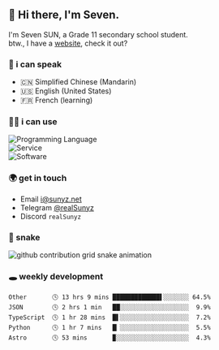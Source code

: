 <!-- DO NOT FORGET TO PULL BEFORE PUSHING -->
## 👋 Hi there, I'm Seven.

I'm Seven SUN, a Grade 11 secondary school student.  
btw., I have a [website](https://sunyz.net), check it out?

### 💬 i can speak

* 🇨🇳 Simplified Chinese (Mandarin)  
* 🇺🇸 English (United States)  
* 🇫🇷 French (learning)

### 👩‍💻 i can use

![Programming Language](https://skillicons.dev/icons?i=cpp,html,python,nodejs,nextjs,tailwind,bash,latex,md)  
![Service](https://skillicons.dev/icons?i=docker,git,nginx,cloudflare,workers,github,linux,vercel,mysql)  
![Software](https://skillicons.dev/icons?i=ai,pr,ps,xd,figma,vim,vscode,pycharm,clion)

### 🌍 get in touch

* Email <i@sunyz.net>
* Telegram [@realSunyz](https://t.me/realSunyz)
* Discord `realSunyz`

### 🐍 snake
<picture>
  <source media="(prefers-color-scheme: dark)" srcset="https://raw.githubusercontent.com/realSunyz/realSunyz/main/snake/snake-dark.svg" />
  <source media="(prefers-color-scheme: light)" srcset="https://raw.githubusercontent.com/realSunyz/realSunyz/main/snake/snake.svg" />
  <img alt="github contribution grid snake animation" src="github-snake.svg" />
</picture>

### 🕳️ weekly development
<!-- waka-box start -->
```text
Other       🕓 13 hrs 9 mins █████████████▌░░░░░░░ 64.5%
JSON        🕓 2 hrs 1 min   ██░░░░░░░░░░░░░░░░░░░  9.9%
TypeScript  🕓 1 hr 28 mins  █▌░░░░░░░░░░░░░░░░░░░  7.2%
Python      🕓 1 hr 7 mins   █▏░░░░░░░░░░░░░░░░░░░  5.5%
Astro       🕓 53 mins       ▉░░░░░░░░░░░░░░░░░░░░  4.3%
```
<!-- Powered by https://github.com/realSunyz/waka-box-go . -->
<!-- waka-box end -->